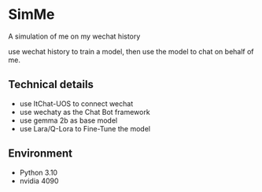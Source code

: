 # SimMe

A simulation of me on my wechat history

use wechat history to train a model, then use the model to chat on behalf of me.

## Technical details

- use ItChat-UOS to connect wechat
- use wechaty as the Chat Bot framework
- use gemma 2b as base model
- use Lara/Q-Lora to Fine-Tune the model

## Environment

- Python 3.10
- nvidia 4090
